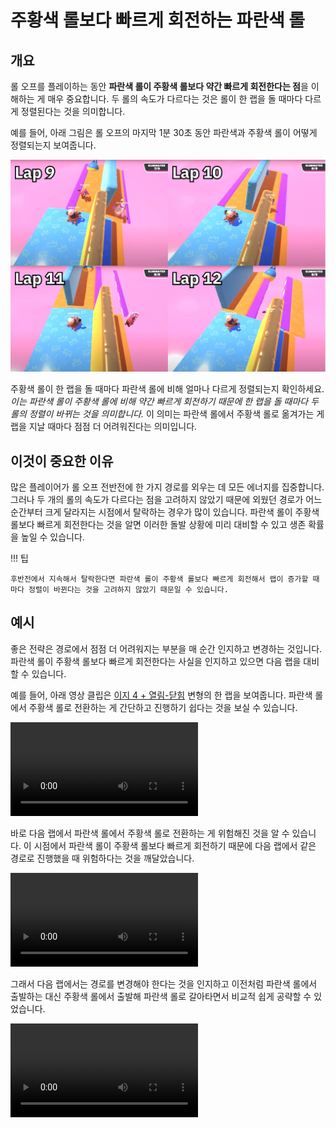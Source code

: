 # 주황색 롤보다 빠르게 회전하는 파란색 롤

## 개요

롤 오프를 플레이하는 동안 **파란색 롤이 주황색 롤보다 약간 빠르게 회전한다는 점**을 이해하는 게 매우 중요합니다. 두 롤의 속도가 다르다는 것은 롤이 한 랩을 돌 때마다 다르게 정렬된다는 것을 의미합니다.

예를 들어, 아래 그림은 롤 오프의 마지막 1분 30초 동안 파란색과 주황색 롤이 어떻게 정렬되는지 보여줍니다.

![Roll speed for last 4 laps](../images/getting-started/blue-spins-faster-than-orange/roll-speed-per-lap.jpg)

주황색 롤이 한 랩을 돌 때마다 파란색 롤에 비해 얼마나 다르게 정렬되는지 확인하세요. *이는 파란색 롤이 주황색 롤에 비해 약간 빠르게 회전하기 때문에 한 랩을 돌 때마다 두 롤의 정렬이 바뀌는 것을 의미합니다.* 이 의미는 파란색 롤에서 주황색 롤로 옮겨가는 게 랩을 지날 때마다 점점 더 어려워진다는 의미입니다.

## 이것이 중요한 이유

많은 플레이어가 롤 오프 전반전에 한 가지 경로를 외우는 데 모든 에너지를 집중합니다. 그러나 두 개의 롤의 속도가 다르다는 점을 고려하지 않았기 때문에 외웠던 경로가 어느 순간부터 크게 달라지는 시점에서 탈락하는 경우가 많이 있습니다. 파란색 롤이 주황색 롤보다 빠르게 회전한다는 것을 알면 이러한 돌발 상황에 미리 대비할 수 있고 생존 확률을 높일 수 있습니다.

!!! 팁

    후반전에서 지속해서 탈락한다면 파란색 롤이 주황색 롤보다 빠르게 회전해서 랩이 증가할 때마다 정렬이 바뀐다는 것을 고려하지 않았기 때문일 수 있습니다.

## 예시

좋은 전략은 경로에서 점점 더 어려워지는 부분을 매 순간 인지하고 변경하는 것입니다. 파란색 롤이 주황색 롤보다 빠르게 회전한다는 사실을 인지하고 있으면 다음 랩을 대비할 수 있습니다.

예를 들어, 아래 영상 클립은 [이지 4 + 열림-닫힘](../variations/easy-4-open-closed.md) 변형의 한 랩을 보여줍니다. 파란색 롤에서 주황색 롤로 전환하는 게 간단하고 진행하기 쉽다는 것을 보실 수 있습니다.

<video controls>
  <source src="../../images/getting-started/blue-spins-faster-than-orange/easy-4-open-closed-lap7.mp4" type="video/mp4">
</video>

바로 다음 랩에서 파란색 롤에서 주황색 롤로 전환하는 게 위험해진 것을 알 수 있습니다. 이 시점에서 파란색 롤이 주황색 롤보다 빠르게 회전하기 때문에 다음 랩에서 같은 경로로 진행했을 때 위험하다는 것을 깨달았습니다.

<video controls>
  <source src="../../images/getting-started/blue-spins-faster-than-orange/easy-4-open-closed-lap8.mp4" type="video/mp4">
</video>

그래서 다음 랩에서는 경로를 변경해야 한다는 것을 인지하고 이전처럼 파란색 롤에서 출발하는 대신 주황색 롤에서 출발해 파란색 롤로 갈아타면서 비교적 쉽게 공략할 수 있었습니다.

<video controls>
  <source src="../../images/getting-started/blue-spins-faster-than-orange/easy-4-open-closed-lap9.mp4" type="video/mp4">
</video>
